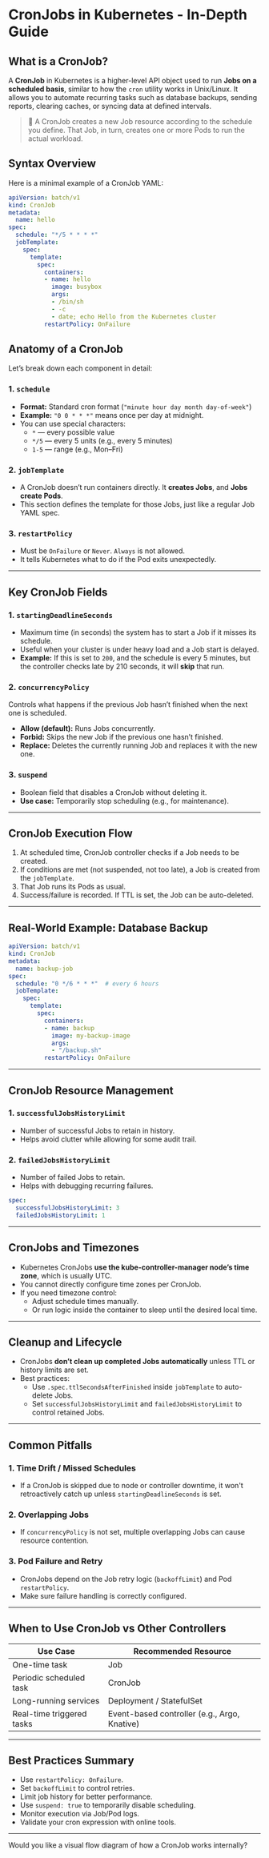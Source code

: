 # CronJobs in Kubernetes - In-Depth Guide

## What is a CronJob?
A **CronJob** in Kubernetes is a higher-level API object used to run **Jobs on a scheduled basis**, similar to how the `cron` utility works in Unix/Linux. It allows you to automate recurring tasks such as database backups, sending reports, clearing caches, or syncing data at defined intervals.

> 📌 A CronJob creates a new Job resource according to the schedule you define. That Job, in turn, creates one or more Pods to run the actual workload.

## Syntax Overview
Here is a minimal example of a CronJob YAML:

```yaml
apiVersion: batch/v1
kind: CronJob
metadata:
  name: hello
spec:
  schedule: "*/5 * * * *"
  jobTemplate:
    spec:
      template:
        spec:
          containers:
          - name: hello
            image: busybox
            args:
            - /bin/sh
            - -c
            - date; echo Hello from the Kubernetes cluster
          restartPolicy: OnFailure
```

## Anatomy of a CronJob
Let’s break down each component in detail:

### 1. `schedule`
- **Format:** Standard cron format (`"minute hour day month day-of-week"`)
- **Example:** `"0 0 * * *"` means once per day at midnight.
- You can use special characters:
  - `*` — every possible value
  - `*/5` — every 5 units (e.g., every 5 minutes)
  - `1-5` — range (e.g., Mon–Fri)

### 2. `jobTemplate`
- A CronJob doesn’t run containers directly. It **creates Jobs**, and **Jobs create Pods**.
- This section defines the template for those Jobs, just like a regular Job YAML spec.

### 3. `restartPolicy`
- Must be `OnFailure` or `Never`. `Always` is not allowed.
- It tells Kubernetes what to do if the Pod exits unexpectedly.

---

## Key CronJob Fields

### 1. `startingDeadlineSeconds`
- Maximum time (in seconds) the system has to start a Job if it misses its schedule.
- Useful when your cluster is under heavy load and a Job start is delayed.
- **Example:** If this is set to `200`, and the schedule is every 5 minutes, but the controller checks late by 210 seconds, it will **skip** that run.

### 2. `concurrencyPolicy`
Controls what happens if the previous Job hasn’t finished when the next one is scheduled.

- **Allow (default):** Runs Jobs concurrently.
- **Forbid:** Skips the new Job if the previous one hasn’t finished.
- **Replace:** Deletes the currently running Job and replaces it with the new one.

### 3. `suspend`
- Boolean field that disables a CronJob without deleting it.
- **Use case:** Temporarily stop scheduling (e.g., for maintenance).

---

## CronJob Execution Flow
1. At scheduled time, CronJob controller checks if a Job needs to be created.
2. If conditions are met (not suspended, not too late), a Job is created from the `jobTemplate`.
3. That Job runs its Pods as usual.
4. Success/failure is recorded. If TTL is set, the Job can be auto-deleted.

---

## Real-World Example: Database Backup

```yaml
apiVersion: batch/v1
kind: CronJob
metadata:
  name: backup-job
spec:
  schedule: "0 */6 * * *"  # every 6 hours
  jobTemplate:
    spec:
      template:
        spec:
          containers:
          - name: backup
            image: my-backup-image
            args:
            - "/backup.sh"
          restartPolicy: OnFailure
```

---

## CronJob Resource Management

### 1. `successfulJobsHistoryLimit`
- Number of successful Jobs to retain in history.
- Helps avoid clutter while allowing for some audit trail.

### 2. `failedJobsHistoryLimit`
- Number of failed Jobs to retain.
- Helps with debugging recurring failures.

```yaml
spec:
  successfulJobsHistoryLimit: 3
  failedJobsHistoryLimit: 1
```

---

## CronJobs and Timezones
- Kubernetes CronJobs **use the kube-controller-manager node’s time zone**, which is usually UTC.
- You cannot directly configure time zones per CronJob.
- If you need timezone control:
  - Adjust schedule times manually.
  - Or run logic inside the container to sleep until the desired local time.

---

## Cleanup and Lifecycle
- CronJobs **don’t clean up completed Jobs automatically** unless TTL or history limits are set.
- Best practices:
  - Use `.spec.ttlSecondsAfterFinished` inside `jobTemplate` to auto-delete Jobs.
  - Set `successfulJobsHistoryLimit` and `failedJobsHistoryLimit` to control retained Jobs.

---

## Common Pitfalls

### 1. Time Drift / Missed Schedules
- If a CronJob is skipped due to node or controller downtime, it won't retroactively catch up unless `startingDeadlineSeconds` is set.

### 2. Overlapping Jobs
- If `concurrencyPolicy` is not set, multiple overlapping Jobs can cause resource contention.

### 3. Pod Failure and Retry
- CronJobs depend on the Job retry logic (`backoffLimit`) and Pod `restartPolicy`.
- Make sure failure handling is correctly configured.

---

## When to Use CronJob vs Other Controllers
| Use Case | Recommended Resource |
|----------|----------------------|
| One-time task | Job |
| Periodic scheduled task | CronJob |
| Long-running services | Deployment / StatefulSet |
| Real-time triggered tasks | Event-based controller (e.g., Argo, Knative) |

---

## Best Practices Summary
- Use `restartPolicy: OnFailure`.
- Set `backoffLimit` to control retries.
- Limit job history for better performance.
- Use `suspend: true` to temporarily disable scheduling.
- Monitor execution via Job/Pod logs.
- Validate your cron expression with online tools.

---

Would you like a visual flow diagram of how a CronJob works internally?


